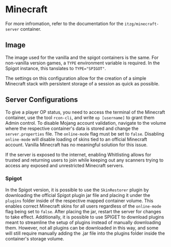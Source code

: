 # Minecraft

For more infromation, refer to the documentation for the `itzg/minecraft-server` container.

## Image

The image used for the vanilla and the spigot containers is the same. For non-vanilla version games, a `TYPE` environment variable is required. In the Spigot instance, this tanslates to `TYPE="SPIGOT"`.

The settings on this configuration allow for the creation of a simple Minecraft stack with persistent storage of a session as quick as possible.

## Server Configurations

To give a player OP status, you need to access the terminal of the Minecraft container, use the tool `rcon-cli`, and write `op [username]` to grant them Admin control.
To disable Mojang account validation, navigate to the volume where the respective container's data is stored and change the `server.properties` file. The `online-mode` flag must be set to `false`.
Disabling `online-mode` will disable loading of skins tied to an official Minecraft account. Vanilla Minecraft has no meaningful solution for this issue.

If the server is exposed to the internet, enabling Whitlisting allows for trusted and returning users to join while keeping out any scanners trying to access any exposed and unrestricted Minecraft servers.

### Spigot
In the Spigot version, it is possible to use the `SkinRestorer` plugin by downloading the official Spigot plugin jar file and placing it under the `plugins` folder inside of the respective mapped container volume. This enables correct Minecraft skins for all users regardless of the `online-mode` flag being set to `false`. After placing the jar, restart the server for changes to take effect.
Additionally, it is possible to use SPIGET to download plugins meant to streamline the setup of plugins instead of manually downloading them. However, not all plugins can be downloaded in this way, and some will still require manually adding the .jar file into the plugins folder inside the container's storage volume.
